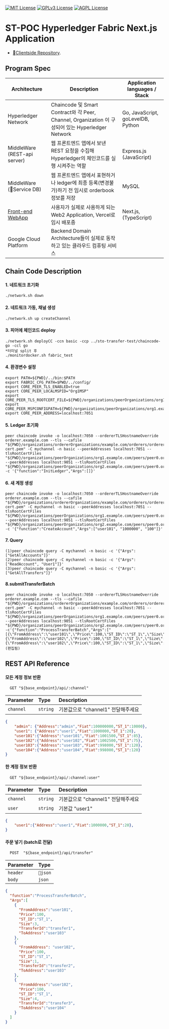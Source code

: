 [![MIT License](https://img.shields.io/badge/License-MIT-green.svg)](https://choosealicense.com/licenses/mit/)
[![GPLv3 License](https://img.shields.io/badge/License-GPL%20v3-yellow.svg)](https://opensource.org/licenses/)
[![AGPL License](https://img.shields.io/badge/license-AGPL-blue.svg)](http://www.gnu.org/licenses/agpl-3.0)

[//]: # (SPDX-License-Identifier: CC-BY-4.0)

# ST-POC Hyperledger Fabric Next.js Application

- [Clientside Repository](https://github.com/YouJun-IWON/Youtube-STO).


## Program Spec

|  **Architecture** | **Description** | **Application languages / Stack** |
| -----------|------------------------------|---------|
| Hyperledger Network | Chaincode 및 Smart Contract와 각 Peer, Channel, Organization 이 구성되어 있는 Hyperledger Network | Go, JavaScript, goLevelDB, Python |
| MiddleWare (REST-api server) | 웹 프론트엔드 앱에서 보낸 REST 요청을 수집해 Hyperledger의 체인코드를 실행 시켜주는 역할 | Express.js (JavaScript) |
| MiddleWare (Service DB) | 웹 프론트엔드 앱에서 표현하거나 ledger에 최종 등록(변경불가)하기 전 임시로 orderbook 정보를 저장 | MySQL |
| [Front-end WebApp](https://youtube-sto-bay.vercel.app/) | 사용자가 실제로 사용하게 되는 Web2 Application, Vercel로 임시 배포중 | Next.js, (TypeScript) |
| Google Cloud Platform | Backend Domain Architecture들이 실제로 동작하고 있는 클라우드 컴퓨팅 서비스 |  |

## Chain Code Description

#### 1. 네트워크 초기화
```
./network.sh down
```
#### 2. 네트워크 가동, 채널 생성
```
./network.sh up createChannel
```
#### 3. 피어에 체인코드 deploy
```
./network.sh deployCC -ccn basic -ccp ../sto-transfer-test/chaincode-go -ccl go
*터미널 split 후
./monitordocker.sh fabric_test
```
#### 4. 환경변수 설정
```
export PATH=${PWD}/../bin:$PATH
export FABRIC_CFG_PATH=$PWD/../config/
export CORE_PEER_TLS_ENABLED=true
export CORE_PEER_LOCALMSPID="Org1MSP"
export CORE_PEER_TLS_ROOTCERT_FILE=${PWD}/organizations/peerOrganizations/org1.example.com/peers/peer0.org1.example.com/tls/ca.crt
export CORE_PEER_MSPCONFIGPATH=${PWD}/organizations/peerOrganizations/org1.example.com/users/Admin@org1.example.com/msp
export CORE_PEER_ADDRESS=localhost:7051
```
#### 5. Ledger 초기화
```
peer chaincode invoke -o localhost:7050 --ordererTLSHostnameOverride orderer.example.com --tls --cafile "${PWD}/organizations/ordererOrganizations/example.com/orderers/orderer.example.com/msp/tlscacerts/tlsca.example.com-cert.pem" -C mychannel -n basic --peerAddresses localhost:7051 --tlsRootCertFiles "${PWD}/organizations/peerOrganizations/org1.example.com/peers/peer0.org1.example.com/tls/ca.crt" --peerAddresses localhost:9051 --tlsRootCertFiles "${PWD}/organizations/peerOrganizations/org2.example.com/peers/peer0.org2.example.com/tls/ca.crt" -c '{"function":"InitLedger","Args":[]}'
```
#### 6. 새 계정 생성
```
peer chaincode invoke -o localhost:7050 --ordererTLSHostnameOverride orderer.example.com --tls --cafile "${PWD}/organizations/ordererOrganizations/example.com/orderers/orderer.example.com/msp/tlscacerts/tlsca.example.com-cert.pem" -C mychannel -n basic --peerAddresses localhost:7051 --tlsRootCertFiles "${PWD}/organizations/peerOrganizations/org1.example.com/peers/peer0.org1.example.com/tls/ca.crt" --peerAddresses localhost:9051 --tlsRootCertFiles "${PWD}/organizations/peerOrganizations/org2.example.com/peers/peer0.org2.example.com/tls/ca.crt" -c '{"function":"CreateAccount","Args":["user101", "1000000", "100"]}'
```
#### 7. Query
```
(1)peer chaincode query -C mychannel -n basic -c '{"Args":["GetAllAccounts"]}'
(2)peer chaincode query -C mychannel -n basic -c '{"Args":["ReadAccount", "User1"]}'
(3)peer chaincode query -C mychannel -n basic -c '{"Args":["GetAllTransfers"]}'
```
#### 8.submitTransferBatch
```
peer chaincode invoke -o localhost:7050 --ordererTLSHostnameOverride orderer.example.com --tls --cafile "${PWD}/organizations/ordererOrganizations/example.com/orderers/orderer.example.com/msp/tlscacerts/tlsca.example.com-cert.pem" -C mychannel -n basic --peerAddresses localhost:7051 --tlsRootCertFiles "${PWD}/organizations/peerOrganizations/org1.example.com/peers/peer0.org1.example.com/tls/ca.crt" --peerAddresses localhost:9051 --tlsRootCertFiles "${PWD}/organizations/peerOrganizations/org2.example.com/peers/peer0.org2.example.com/tls/ca.crt" -c'{"function":"ProcessTransferBatch","Args":["[{\"FromAddress\":\"user101\",\"Price\":100,\"ST_ID\":\"ST_1\",\"Size\":3,\"TransferId\":\"transfer1\",\"ToAddress\":\"user103\"},{\"FromAddress\":\"user102\",\"Price\":100,\"ST_ID\":\"ST_1\",\"Size\":1,\"TransferId\":\"transfer2\",\"ToAddress\":\"user103\"},{\"FromAddress\":\"user102\",\"Price\":100,\"ST_ID\":\"ST_1\",\"Size\":4,\"TransferId\":\"transfer3\",\"ToAddress\":\"user104\"}]"]}' (편집됨) 
```

## REST API Reference

#### 모든 계정 정보 반환

```http
  GET "${base_endpoint}/api/:channel" 
```

| Parameter | Type | Description                |
| :-------- | :------- | :------------------------- |
| `channel` | `string`   |  기본값으로 "channel1" 전달해주세요|
 
```json
{   
    "admin": {"Address":"admin","Fiat":100000000,"ST_1":10000},
    "user1": {"Address":"user1","Fiat":1000000,"ST_1":20},
    "user101":{"Address":"user101","Fiat":1001500,"ST_1":85},
    "user102":{"Address":"user102","Fiat":1002500,"ST_1":75},
    "user103":{"Address":"user103","Fiat":998000,"ST_1":120},
    "user104":{"Address":"user104","Fiat":998000,"ST_1":120}
}
```


#### 한 계정 정보 반환

```http
  GET "${base_endpoint}/api/:channel:user" 
```

| Parameter | Type | Description                |
| :-------- | :------- | :------------------------- |
| `channel` | `string`   |  기본값으로 "channel1" 전달해주세요|
| `user`    | `string`   |  기본값 "user1"|
 
```json
{
    "user1":{"Address":"user1","Fiat":1000000,"ST_1":20},
}
```
#### 주문 넣기 (batch로 전달) 

```http
  POST  "${base_endpoint}/api/transfer"
```

| Parameter | Type | 
| :-------- | :------- | 
| `header` | `json`   |  
| `body`    | `json`   |  
 
```json
{
  "function":"ProcessTransferBatch",
  "Args":[
    {
      "FromAddress":"user101",
      "Price":100,
      "ST_ID":"ST_1",
      "Size":3,
      "TransferId":"transfer1",
      "ToAddress":"user103"
    },
    {
      "FromAddress": "user102",
      "Price":100,
      "ST_ID":"ST_1",
      "Size":1,
      "TransferId":"transfer2",
      "ToAddress":"user103"
    },
    {
      "FromAddress":"user102",
      "Price":100,
      "ST_ID":"ST_1",
      "Size":4,
      "TransferId":"transfer3",
      "ToAddress":"user104"
    }
  ]
}
```


